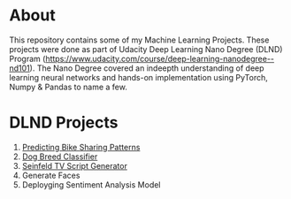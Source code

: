 # About
This repository contains some of my Machine Learning Projects. These projects were done as part of Udacity Deep Learning Nano Degree (DLND) Program (https://www.udacity.com/course/deep-learning-nanodegree--nd101). The Nano Degree covered an indeepth understanding of deep learning neural networks and hands-on implementation using PyTorch, Numpy & Pandas to name a few.    

# DLND Projects
1. [Predicting Bike Sharing Patterns](./bike-sharing/)
2. [Dog Breed Classifier](./project-dog-classification/)
3. [Seinfeld TV Script Generator](./seinfeld-tv-script-generation/)
4. Generate Faces
5. Deployging Sentiment Analysis Model